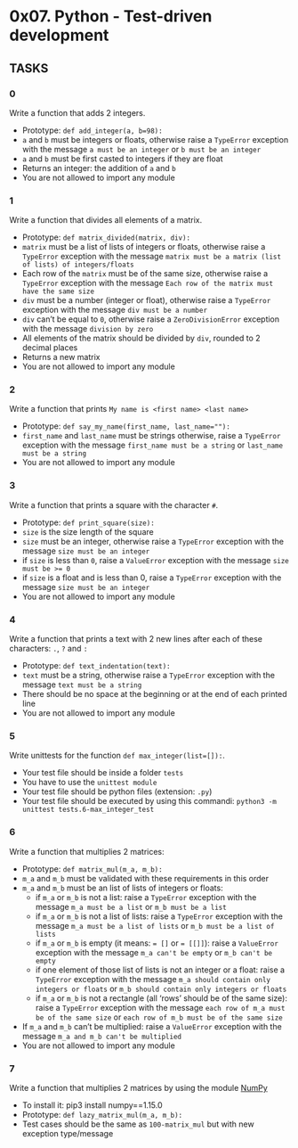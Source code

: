 # 0x07. Python - Test-driven development

## TASKS

### 0
Write a function that adds 2 integers.
- Prototype: `def add_integer(a, b=98):`
- `a` and `b` must be integers or floats, otherwise raise a `TypeError`
exception with the message `a must be an integer` or `b must be an integer`
- `a` and `b` must be first casted to integers if they are float
- Returns an integer: the addition of `a` and `b`
- You are not allowed to import any module

### 1
Write a function that divides all elements of a matrix.
- Prototype: `def matrix_divided(matrix, div):`
- `matrix` must be a list of lists of integers or floats, otherwise raise
a `TypeError` exception with the message `matrix must be a matrix
(list of lists) of integers/floats`
- Each row of the `matrix` must be of the same size, otherwise raise a
`TypeError` exception with the message `Each row of the matrix must have the
same size`
- `div` must be a number (integer or float), otherwise raise a `TypeError`
exception with the message `div must be a number`
- `div` can’t be equal to `0`, otherwise raise a `ZeroDivisionError`
exception with the message `division by zero`
- All elements of the matrix should be divided by `div`, rounded to 2 decimal
places
- Returns a new matrix
- You are not allowed to import any module

### 2
Write a function that prints `My name is <first name> <last name>`
- Prototype: `def say_my_name(first_name, last_name=""):`
- `first_name` and `last_name` must be strings otherwise, raise a `TypeError`
exception with the message `first_name must be a string` or `last_name must be
a string`
- You are not allowed to import any module

### 3
Write a function that prints a square with the character `#`.
- Prototype: `def print_square(size):`
- `size` is the size length of the square
- `size` must be an integer, otherwise raise a `TypeError` exception with the
message `size must be an integer`
- if `size` is less than `0`, raise a `ValueError` exception with the message
`size must be >= 0`
- if `size` is a float and is less than 0, raise a `TypeError` exception with
the message `size must be an integer`
- You are not allowed to import any module

### 4
Write a function that prints a text with 2 new lines after each of these
characters: `.`, `?` and `:`
- Prototype: `def text_indentation(text):`
- `text` must be a string, otherwise raise a `TypeError` exception with the
message `text must be a string`
- There should be no space at the beginning or at the end of each printed line
- You are not allowed to import any module

### 5
Write unittests for the function `def max_integer(list=[]):`.
- Your test file should be inside a folder `tests`
- You have to use the `unittest module`
- Your test file should be python files (extension: `.py`)
- Your test file should be executed by using this commandi: 
`python3 -m unittest tests.6-max_integer_test`

### 6
Write a function that multiplies 2 matrices:
- Prototype: `def matrix_mul(m_a, m_b):`
- `m_a` and `m_b` must be validated with these requirements in this order
- `m_a` and `m_b` must be an list of lists of integers or floats:
  - if `m_a` or `m_b` is not a list: raise a `TypeError` exception with the
  message `m_a must be a list` or `m_b must be a list`
  - if `m_a` or `m_b` is not a list of lists: raise a `TypeError` exception
  with the message `m_a must be a list of lists` or `m_b must be a list of lists`
  - if `m_a` or `m_b` is empty (it means: `= []` or `= [[]]`): raise a
  `ValueError` exception with the message `m_a can't be empty` or `m_b can't be empty`
  - if one element of those list of lists is not an integer or a float: raise a
  `TypeError` exception with the message `m_a should contain only integers or floats`
  or `m_b should contain only integers or floats`
  - if `m_a` or `m_b` is not a rectangle (all ‘rows’ should be of the same size):
  raise a `TypeError` exception with the message `each row of m_a must be of the
  same size` or `each row of m_b must be of the same size`
- If `m_a` and `m_b` can’t be multiplied: raise a `ValueError` exception with
  the message `m_a and m_b can't be multiplied`
- You are not allowed to import any module

### 7
Write a function that multiplies 2 matrices by using the module [NumPy](https://intranet.alxswe.com/rltoken/sXnBuOVSyhKEGt-biOyOWg)
- To install it: pip3 install numpy==1.15.0
- Prototype: `def lazy_matrix_mul(m_a, m_b):`
- Test cases should be the same as `100-matrix_mul` but with new exception type/message
